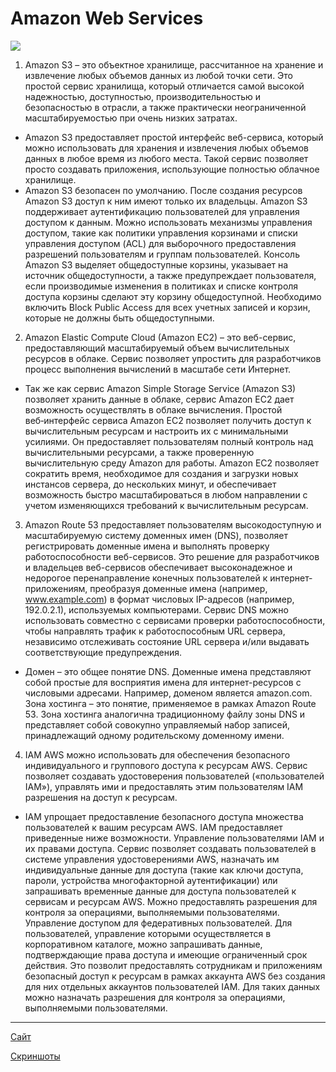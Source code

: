 # Amazon Web Services #
![](https://www.itsec.ru/hs-fs/hubfs/ISR/AWS.png?width=270&name=AWS.png)
1. Amazon S3 – это объектное хранилище, рассчитанное на хранение и извлечение любых объемов данных из любой точки сети. Это простой сервис хранилища, который отличается самой высокой надежностью, доступностью, производительностью и безопасностью в отрасли, а также практически неограниченной масштабируемостью при очень низких затратах.
* Amazon S3 предоставляет простой интерфейс веб-сервиса, который можно использовать для хранения и извлечения любых объемов данных в любое время из любого места. Такой сервис позволяет просто создавать приложения, использующие полностью облачное хранилище. 
* Amazon S3 безопасен по умолчанию. После создания ресурсов Amazon S3 доступ к ним имеют только их владельцы. Amazon S3 поддерживает аутентификацию пользователей для управления доступом к данным. Можно использовать механизмы управления доступом, такие как политики управления корзинами и списки управления доступом (ACL) для выборочного предоставления разрешений пользователям и группам пользователей. Консоль Amazon S3 выделяет общедоступные корзины, указывает на источник общедоступности, а также предупреждает пользователя, если производимые изменения в политиках и списке контроля доступа корзины сделают эту корзину общедоступной. Необходимо включить Block Public Access для всех учетных записей и корзин, которые не должны быть общедоступными. 

2. Amazon Elastic Compute Cloud (Amazon EC2) – это веб-сервис, предоставляющий масштабируемый объем вычислительных ресурсов в облаке. Сервис позволяет упростить для разработчиков процесс выполнения вычислений в масштабе сети Интернет.
* Так же как сервис Amazon Simple Storage Service (Amazon S3) позволяет хранить данные в облаке, сервис Amazon EC2 дает возможность осуществлять в облаке вычисления. Простой веб‑интерфейс сервиса Amazon EC2 позволяет получить доступ к вычислительным ресурсам и настроить их с минимальными усилиями. Он предоставляет пользователям полный контроль над вычислительными ресурсами, а также проверенную вычислительную среду Amazon для работы. Amazon EC2 позволяет сократить время, необходимое для создания и загрузки новых инстансов сервера, до нескольких минут, и обеспечивает возможность быстро масштабироваться в любом направлении с учетом изменяющихся требований к вычислительным ресурсам. 

3. Amazon Route 53 предоставляет пользователям высокодоступную и масштабируемую систему доменных имен (DNS), позволяет регистрировать доменные имена и выполнять проверку работоспособности веб-сервисов. Это решение для разработчиков и владельцев веб-сервисов обеспечивает высоконадежное и недорогое перенаправление конечных пользователей к интернет-приложениям, преобразуя доменные имена (например, www.example.com) в формат числовых IP-адресов (например, 192.0.2.1), используемых компьютерами. Сервис DNS можно использовать совместно с сервисами проверки работоспособности, чтобы направлять трафик к работоспособным URL сервера, независимо отслеживать состояние URL сервера и/или выдавать соответствующие предупреждения.
* Домен – это общее понятие DNS. Доменные имена представляют собой простые для восприятия имена для интернет-ресурсов с числовыми адресами. Например, доменом является amazon.com. Зона хостинга – это понятие, применяемое в рамках Amazon Route 53. Зона хостинга аналогична традиционному файлу зоны DNS и представляет собой совокупно управляемый набор записей, принадлежащий одному родительскому доменному имени. 

4. IAM AWS можно использовать для обеспечения безопасного индивидуального и группового доступа к ресурсам AWS. Сервис позволяет создавать удостоверения пользователей («пользователей IAM»), управлять ими и предоставлять этим пользователям IAM разрешения на доступ к ресурсам.
* IAM упрощает предоставление безопасного доступа множества пользователей к вашим ресурсам AWS. IAM предоставляет приведенные ниже возможности.
Управление пользователями IAM и их правами доступа. Сервис позволяет создавать пользователей в системе управления удостоверениями AWS, назначать им индивидуальные данные для доступа (такие как ключи доступа, пароли, устройства многофакторной аутентификации) или запрашивать временные данные для доступа пользователей к сервисам и ресурсам AWS. Можно предоставлять разрешения для контроля за операциями, выполняемыми пользователями.
Управление доступом для федеративных пользователей. Для пользователей, управление которыми осуществляется в корпоративном каталоге, можно запрашивать данные, подтверждающие права доступа и имеющие ограниченный срок действия. Это позволит предоставлять сотрудникам и приложениям безопасный доступ к ресурсам в рамках аккаунта AWS без создания для них отдельных аккаунтов пользователей IAM. Для таких данных можно назначать разрешения для контроля за операциями, выполняемыми пользователями.

***
[Сайт](https://infosite2021.pp.ua/)

[Скриншоты](/screenshots.pdf)






